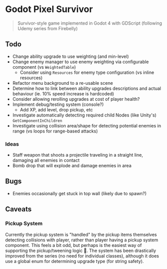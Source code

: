 # Godot Pixel Survivor

> Survivor-style game implemented in Godot 4 with GDScript (following Udemy series from Firebelly)

## Todo

- Change ability upgrade to use weighting (and min-level)
- Change enemy manager to use enemy weighting via configurable component (vs `WeightedTable`)
  - Consider using `Resources` for enemy type configuration (vs inline resources)
- Refactor menu background to a re-usable scene
- Determine how to link between ability upgrades descriptions and actual behaviour (ie. 10% speed increase is hardcoded)
- Consider allowing rerolling upgrades at cost of player health?
- Implement debug/testing system (console?)
  - Add XP, add level, drop pickup, etc
- Investigate automatically detecting required child Nodes (like Unity's) `GetComponentInChildren`
- Investigate using collision area/shape for detecting potential enemies in range (vs loops for range-based attacks)

### Ideas

- Staff weapon that shoots a projectile traveling in a straight line, damaging all enemies in contact
- Bomb drop that will explode and damage enemies in area

## Bugs

- Enemies occasionally get stuck in top wall (likely due to spawn?)

## Caveats

### Pickup System

Currently the pickup system is "handled" by the pickup items themselves detecting collisions with player, rather than player having a pickup system component. This feels a bit odd, but perhaps is the easiest way of supporting the pickup/tweening logic 🤷. The system has been drastically improved from the series (no need for individual classes), although it does use a global enum for determining upgrade type (for string safety).
